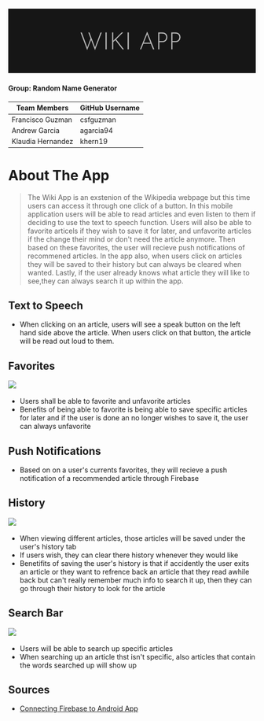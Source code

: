 ![](img/logo.png)

#### Group: Random Name Generator

| Team Members | GitHub Username |
| ------ | ------ |
| Francisco Guzman | csfguzman |
| Andrew Garcia | agarcia94 |
| Klaudia Hernandez | khern19 |


# About The App

> The Wiki App is an exstenion of the Wikipedia webpage but this time users
> can access it through one click of a button. In this mobile application 
> users will be able to read articles and even listen to them if deciding 
> to use the text to speech function. Users will also be able to favorite 
> articels if they wish to save it for later, and unfavorite articles if the 
> change their mind or don't need the article anymore. Then based on these favorites, 
> the user will recieve push notifications of recommened articles. In the app
> also, when users click on articles they will be saved to their history but 
> can always be cleared when wanted. Lastly, if the user already knows what 
> article they will like to see,they can always search it up within the app.


## Text to Speech
- When clicking on an article, users will see a speak button on the left hand side above the article. When users click on that button, the article will be read out loud to them.


## Favorites

![](img/favorites.gif) 

* Users shall be able to favorite and unfavorite articles
* Benefits of being able to favorite is being able to save specific articles for later and if the user is done an no longer wishes to save it, the user can always unfavorite 

## Push Notifications
* Based on on a user's currents favorites, they will recieve a push notification of a recommended article through Firebase

## History

![](img/history.gif) 
* When viewing different articles, those articles will be saved under the user's history tab
* If users wish, they can clear there history whenever they would like
* Benetifits of saving the user's history is that if accidently the user exits an article or they want to refrence back an article that they read awhile back but can't really remember much info to search it up, then they can go through their history to look for the article

## Search Bar

![](img/searchbar.gif)
- Users will be able to search up specific articles
- When searching up an article thst isn't specific, also articles that contain the words searched up will show up 

## Sources
- [Connecting Firebase to Android App](https://firebase.google.com/docs/android/setup?authuser=0#console)
